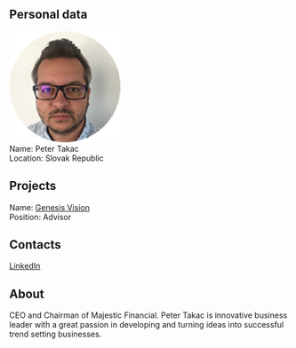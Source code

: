 ## Personal data
![peter takac photo](photo/peter_takac.png)  
Name:   Peter Takac  
Location: Slovak Republic    
## Projects 
Name: [Genesis Vision](../projects/genesis_vision.md)  
Position: Advisor   
## Contacts
[LinkedIn](https://www.linkedin.com/in/peter-takac-29194938/)  
## About
CEO and Chairman of Majestic Financial. Peter Takac is innovative business leader with a great passion in developing and turning ideas into successful trend setting businesses.
